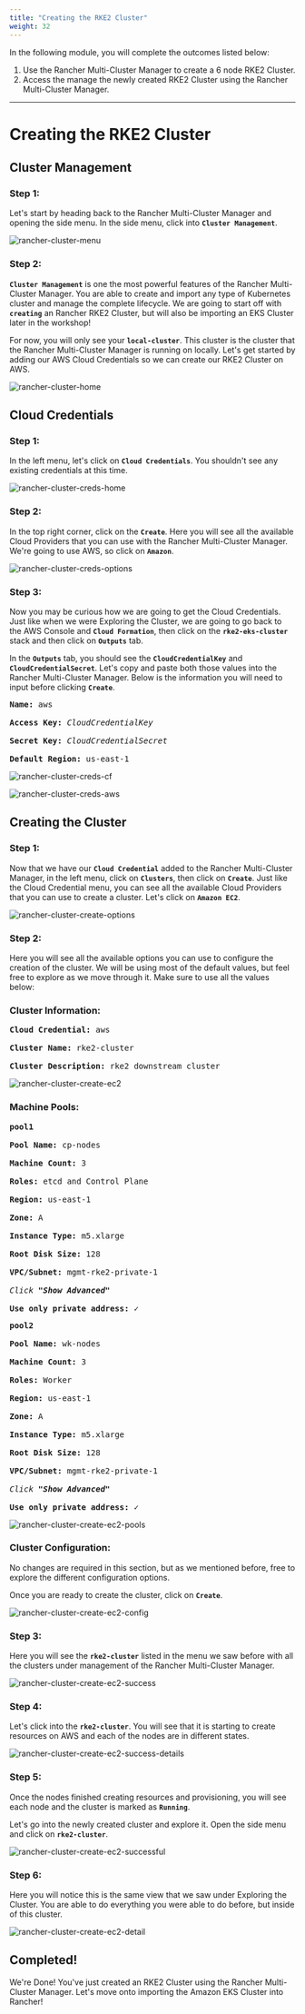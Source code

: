 ```yaml
---
title: "Creating the RKE2 Cluster"
weight: 32
---
```


In the following module, you will complete the outcomes listed below:

1. Use the Rancher Multi-Cluster Manager to create a 6 node RKE2 Cluster.
2. Access the manage the newly created RKE2 Cluster using the Rancher Multi-Cluster Manager.

---


# Creating the RKE2 Cluster

## Cluster Management

### Step 1:

Let's start by heading back to the Rancher Multi-Cluster Manager and opening the side menu. In the side menu, click into **`Cluster Management`**.

![rancher-cluster-menu](/static/images/content/31-cluster-menu.png)

### Step 2:

 **`Cluster Management`** is one the most powerful features of the Rancher Multi-Cluster Manager. You are able to create and import any type of Kubernetes cluster and manage the complete lifecycle. We are going to start off with **`creating`** an Rancher RKE2 Cluster, but will also be importing an EKS Cluster later in the workshop! 
 
 For now, you will only see your **`local-cluster`**. This cluster is the cluster that the Rancher Multi-Cluster Manager is running on locally. Let's get started by adding our AWS Cloud Credentials so we can create our RKE2 Cluster on AWS.

![rancher-cluster-home](/static/images/content/31-cluster-home.png)


## Cloud Credentials

### Step 1:

In the left menu, let's click on **`Cloud Credentials`**. You shouldn't see any existing credentials at this time.

![rancher-cluster-creds-home](/static/images/content/31-cluster-creds-home.png)

### Step 2:

In the top right corner, click on the **`Create`**. Here you will see all the available Cloud Providers that you can use with the Rancher Multi-Cluster Manager. We're going to use AWS, so click on **`Amazon`**.

![rancher-cluster-creds-options](/static/images/content/31-cluster-creds-options.png)

### Step 3:

Now you may be curious how we are going to get the Cloud Credentials. Just like when we were Exploring the Cluster, we are going to go back to the AWS Console and **`Cloud Formation`**, then click on the **`rke2-eks-cluster`** stack and then click on **`Outputs`** tab.

In the **`Outputs`** tab, you should see the **`CloudCredentialKey`** and **`CloudCredentialSecret`**. Let's copy and paste both those values into the Rancher Multi-Cluster Manager. Below is the information you will need to input before clicking **`Create`**.

<pre>
<b>Name:</b> aws

<b>Access Key:</b> <i>CloudCredentialKey</i>

<b>Secret Key:</b> <i>CloudCredentialSecret</i>

<b>Default Region:</b> us-east-1
</pre>

![rancher-cluster-creds-cf](/static/images/content/31-cluster-creds-cf.png)

![rancher-cluster-creds-aws](/static/images/content/31-cluster-creds-aws.png)

## Creating the Cluster

### Step 1:

Now that we have our **`Cloud Credential`** added to the Rancher Multi-Cluster Manager, in the left menu, click on **`Clusters`**, then click on **`Create`**. Just like the Cloud Credential menu, you can see all the available Cloud Providers that you can use to create a cluster. Let's click on **`Amazon EC2`**.

![rancher-cluster-create-options](/static/images/content/31-cluster-create-options.png)

### Step 2:

Here you will see all the available options you can use to configure the creation of the cluster. We will be using most of the default values, but feel free to explore as we move through it. Make sure to use all the values below:

### Cluster Information:

<pre>
<b>Cloud Credential:</b> aws

<b>Cluster Name:</b> rke2-cluster

<b>Cluster Description:</b> rke2 downstream cluster
</pre>

![rancher-cluster-create-ec2](/static/images/content/31-cluster-create-ec2.png)

### Machine Pools:

<pre>
<b>pool1</b>

<b>Pool Name:</b> cp-nodes

<b>Machine Count:</b> 3

<b>Roles:</b> etcd and Control Plane

<b>Region:</b> us-east-1

<b>Zone:</b> A

<b>Instance Type:</b> m5.xlarge

<b>Root Disk Size:</b> 128

<b>VPC/Subnet:</b> mgmt-rke2-private-1

<i>Click <b>"Show Advanced"</b></i>

<b>Use only private address:</b> ✓
</pre>

<pre>
<b>pool2</b>

<b>Pool Name:</b> wk-nodes

<b>Machine Count:</b> 3

<b>Roles:</b> Worker

<b>Region:</b> us-east-1

<b>Zone:</b> A

<b>Instance Type:</b> m5.xlarge

<b>Root Disk Size:</b> 128

<b>VPC/Subnet:</b> mgmt-rke2-private-1

<i>Click <b>"Show Advanced"</b></i>

<b>Use only private address:</b> ✓
</pre>

![rancher-cluster-create-ec2-pools](/static/images/content/31-cluster-create-ec2-pools.png)

### Cluster Configuration:

No changes are required in this section, but as we mentioned before, free to explore the different configuration options.

Once you are ready to create the cluster, click on **`Create`**.

![rancher-cluster-create-ec2-config](/static/images/content/31-cluster-create-ec2-config.png)

### Step 3:

Here you will see the **`rke2-cluster`** listed in the menu we saw before with all the clusters under management of the Rancher Multi-Cluster Manager.

![rancher-cluster-create-ec2-success](/static/images/content/31-cluster-create-ec2-success.png)

### Step 4:

Let's click into the **`rke2-cluster`**. You will see that it is starting to create resources on AWS and each of the nodes are in different states.

![rancher-cluster-create-ec2-success-details](/static/images/content/31-cluster-create-ec2-success-details.png)

### Step 5:

Once the nodes finished creating resources and provisioning, you will see each node and the cluster is marked as **`Running`**.

Let's go into the newly created cluster and explore it. Open the side menu and click on **`rke2-cluster`**.

![rancher-cluster-create-ec2-successful](/static/images/content/31-cluster-create-ec2-successful.png)

### Step 6:

Here you will notice this is the same view that we saw under Exploring the Cluster. You are able to do everything you were able to do before, but inside of this cluster.

![rancher-cluster-create-ec2-detail](/static/images/content/31-cluster-create-ec2-details.png)


## Completed!

We're Done! You've just created an RKE2 Cluster using the Rancher Multi-Cluster Manager. Let's move onto importing the Amazon EKS Cluster into Rancher!